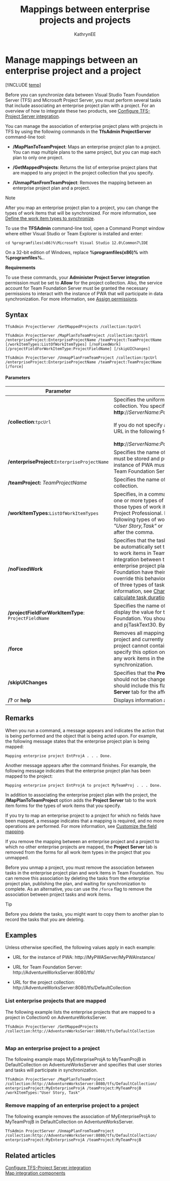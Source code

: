 ﻿---
title: Mappings between enterprise projects and projects
titleSuffix: TFS 
description: Manage mappings between an enterprise project and a project to support Team Foundation Server & Project Server integration
ms.prod: devops
ms.technology: devops-agile
ms.assetid: 05c10281-e873-43ea-80a3-23050438c379
ms.manager: mijacobs
ms.author: kaelli
author: KathrynEE
ms.topic: reference
ms.date: 01/12/2017
---

# Manage mappings between an enterprise project and a  project

[!INCLUDE [temp](../../_shared/tfs-ps-sync-header.md)]

<a name="Top"></a> Before you can synchronize data between Visual Studio Team Foundation Server (TFS) and Microsoft Project Server, you must perform several tasks that include associating an enterprise project plan with a project. For an overview of how to integrate these two products, see [Configure TFS-Project Server integration](configure-tfs-project-server-integration.md).  
  
 You can manage the association of enterprise project plans with projects in TFS by using the following commands in the **TfsAdmin ProjectServer** command-line tool:  
  
-   **/MapPlanToTeamProject**: Maps an enterprise project plan to a project. You can map multiple plans to the same project, but you can map each plan to only one project.  
  
-   **/GetMappedProjects**: Returns the list of enterprise project plans that are mapped to any project in the project collection that you specify.  
  
-   **/UnmapPlanFromTeamProject**: Removes the mapping between an enterprise project plan and a project.  
  
> [!NOTE]
>  After you map an enterprise project plan to a project, you can change the types of work items that will be synchronized. For more information, see [Define the work item types to synchronize](define-work-item-types-available-synchronization.md).  
  
 To use the **TFSAdmin**  command-line tool, open a Command Prompt window where either Visual Studio or Team Explorer is installed and enter:  
  
```  
cd %programfiles(x86)%\Microsoft Visual Studio 12.0\Common7\IDE  
```  
  
 On a 32-bit edition of Windows, replace **%programfiles(x86)%** with **%programfiles%.**.  
  
 **Requirements**  
  
 To use these commands, your **Administer Project Server integration** permission must be set to **Allow** for the project collection. Also, the service account for Team Foundation Server must be granted the necessary permissions to interact with the instance of PWA that will participate in data synchronization.  For more information, see [Assign permissions](assign-permissions-support-tfs-project-server-integration.md).  
  
 
  
## Syntax  
  
```  
TfsAdmin ProjectServer /GetMappedProjects /collection:tpcUrl  
```  
  
```  
TfsAdmin ProjectServer /MapPlanToTeamProject /collection:tpcUrl /enterpriseProject:EnterpriseProjectName /teamProject:TeamProjectName [/workItemTypes:ListOfWorkItemTypes] [/noFixedWork] [/projectFieldForWorkItemType:ProjectFieldName] [/skipUIChanges]  
```  
  
```  
TfsAdmin ProjectServer /UnmapPlanFromTeamProject /collection:tpcUrl /enterpriseProject:EnterpriseProjectName /teamProject:TeamProjectName [/force]  
```  
  
#### Parameters  
  
|**Parameter**|**Description**|  
|-------------------|---------------------|  
|**/collection**:`tpcUrl`|Specifies the uniform resource locator (URL) of a project collection. You specify the URL in the following format: **http**://*ServerName:Port/VirtualDirectoryName/CollectionName*<br /><br /> If you do not specify a virtual directory is used, you specify the URL in the following format:<br /><br /> **http**://*ServerName:Port/CollectionName*|  
|**/enterpriseProject**:`EnterpriseProjectName`|Specifies the name of an enterprise project plan. The plan must be stored and published on Project Server, and the instance of PWA must be registered with the deployment of Team Foundation Server where the project collection is stored.|  
|**/teamProject:** *TeamProjectName*|Specifies the name of a project that is defined in the project collection.|  
|**/workItemTypes**:`ListOfWorkItemTypes`|Specifies, in a comma-delimited list, the reference names of one or more types of work items. You should specify only those types of work items whose data you want to track in Project Professional. For example, you can specify the following types of work item to support an Agile process as *"User Story,Task"* or *"User Story",Task* Do not include a space after the comma.|  
|**/noFixedWork**|Specifies that the task type in Project Professional should not be automatically set to Fixed Work for tasks that are mapped to work items in Team Foundation. By default, as part of the integration between the two server products, tasks in the enterprise project plan that are mapped to work items in Team Foundation have their task type set to **Fixed Work**. You can override this behavior by using this switch. Fixed work is one of three types of tasks that you can use in Project. For more information, see [Change the task type Project uses to calculate task duration](https://go.microsoft.com/fwlink/?LinkId=203354).|  
|**/projectFieldForWorkItemType**: `ProjectFieldName`|Specifies the name of the Microsoft Project field in which to display the value for the work item type that is defined in Team Foundation. You should specify a value between pjTaskText1 and pjTaskText30. By default, the value is pjTaskText30.|  
|**/force**|Removes all mappings for all work items that are defined in the project and currently linked to a project plan. An unmapped project cannot contain any linked work items. You should specify this option only if you are sure that you no longer want any work items in the project to continue to participate in data synchronization.|  
|**/skipUIChanges**|Specifies that the **Project Server** tab in the work item form should not be changed for the types that you specify. You should include this flag if you have customized the **Project Server** tab for the affected types.|  
|**/?** or **help**|Displays information about the command.|  
  
## Remarks  
 When you run a command, a message appears and indicates the action that is being performed and the object that is being acted upon. For example, the following message states that the enterprise project plan is being mapped:  
  
```  
Mapping enterprise project EntProjA . . . Done.  
```  
  
 Another message appears after the command finishes. For example, the following message indicates that the enterprise project plan has been mapped to the project:  
  
```  
Mapping enterprise project EntProjA to project MyTeamProj . . . Done.  
```  
  
 In addition to associating the enterprise project plan with the project, the **/MapPlanToTeamProject** option adds the **Project Server** tab to the work item forms for the types of work items that you specify.  
  
 If you try to map an enterprise project to a project for which no fields have been mapped, a message indicates that a mapping is required, and no more operations are performed. For more information, see [Customize the field mapping](customize-field-mapping-tfs-project-server.md).  
  
 If you remove the mapping between an enterprise project and a project to which no other enterprise projects are mapped, the **Project Server** tab is removed from the forms for all work item types in the project that you unmapped.  
  
 Before you unmap a project, you must remove the association between tasks in the enterprise project plan and work items in Team Foundation. You can remove this association by deleting the tasks from the enterprise project plan, publishing the plan, and waiting for synchronization to complete. As an alternative, you can use the `/force` flag to remove the association between project tasks and work items.  
  
> [!TIP]
>  Before you delete the tasks, you might want to copy them to another plan to record the tasks that you are deleting.  
  
## Examples  
 Unless otherwise specified, the following values apply in each example:  
  
-   URL for the instance of PWA: http://MyPWAServer/MyPWAInstance/  
  
-   URL for Team Foundation Server: http://AdventureWorksServer:8080/tfs/  
  
-   URL for the project collection: http://AdventureWorksServer:8080/tfs/DefaultCollection  
  
### List enterprise projects that are mapped  
 The following example lists the enterprise projects that are mapped to a project in Collection0 on AdventureWorksServer.  
  
```  
TfsAdmin ProjectServer /GetMappedProjects /collection:http://AdventureWorksServer:8080/tfs/DefaultCollection  
  
```  
  
### Map an enterprise project to a project  
 The following example maps MyEnterpriseProjA to MyTeamProjB in DefaultCollection on AdventureWorksServer and specifies that user stories and tasks will participate in synchronization.  
  
```  
TfsAdmin ProjectServer /MapPlanToTeamProject /collection:http://AdventureWorksServer:8080/tfs/DefaultCollection/ enterpriseProject:MyEnterpriseProjA /teamProject:MyTeamProjB /workItemTypes:"User Story, Task"  
```  
  
### Remove mapping of an enterprise project to a project  
 The following example removes the association of MyEnterpriseProjA to MyTeamProjB in DefaultCollection on AdventureWorksServer.  
  
```  
TfsAdmin ProjectServer /UnmapPlanFromTeamProject /collection:http://AdventureWorksServer:8080/tfs/DefaultCollection/ enterpriseProject:MyEnterpriseProjA /teamProject:MyTeamProjB  
```  
  
## Related articles  
 [Configure TFS-Project Server integration](configure-tfs-project-server-integration.md)   
 [Map integration components](map-integration-components.md)
